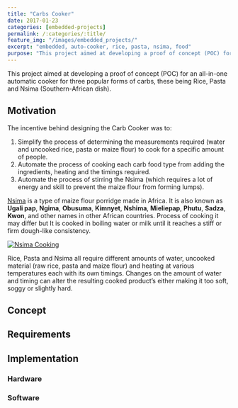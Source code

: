 ```yaml
---
title: "Carbs Cooker"
date: 2017-01-23
categories: [embedded-projects]
permalink: /:categories/:title/
feature_img: "/images/embedded_projects/"
excerpt: "embedded, auto-cooker, rice, pasta, nsima, food"
purpose: "This project aimed at developing a proof of concept (POC) for an all-in-one automatic cooker for three popular forms of carbs, these being Rice, Pasta and Nsima (Southern-African dish)."
---
```

This project aimed at developing a proof of concept (POC) for an all-in-one automatic cooker for three popular forms of carbs, these being Rice, Pasta and Nsima (Southern-African dish).

<h2 class="text-underline">Motivation</h2>

The incentive behind designing the Carb Cooker was to:
 1.	Simplify the process of determining the measurements required (water and uncooked rice, pasta or maize flour) to cook for a specific amount of people.
 2.	Automate the process of cooking each carb food type from adding the ingredients, heating and the timings required.
 3.	Automate the process of stirring the Nsima (which requires a lot of energy and skill to prevent the maize flour from forming lumps).

[Nsima](https://en.wikipedia.org/wiki/Ugali) is a type of maize flour porridge made in Africa. It is also known as **Ugali pap**, **Ngima**, **Obusuma**, **Kimnyet**, **Nshima**, **Mieliepap**, **Phutu**, **Sadza**, **Kwon**, and other names in other African countries. Process of cooking it may differ but It is cooked in boiling water or milk until it reaches a stiff or firm dough-like consistency.

 [![Nsima Cooking](http://img.youtube.com/vi/e3Qg-X7DNN8/0.jpg)](https://www.youtube.com/watch?v=e3Qg-X7DNN8 "Nsima Cooking")

 Rice, Pasta and Nsima all require different amounts of water, uncooked material (raw rice, pasta and maize flour) and heating at various temperatures each with its own timings. Changes on the amount of water and timing can alter the resulting cooked product’s either making it too soft, soggy or slightly hard.


<h2 class="text-underline">Concept</h2>

<h2 class="text-underline">Requirements</h2>

<h2 class="text-underline">Implementation</h2>

### Hardware

### Software
